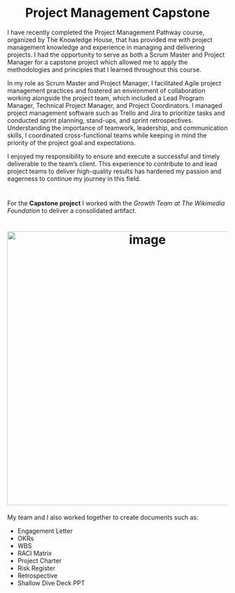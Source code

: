 <h1 align="center">Project Management Capstone</h1>

I have recently completed the Project Management Pathway course, organized by The Knowledge House, that has provided me with project management knowledge and experience in managing and delivering projects. I had the opportunity to serve as both a Scrum Master and Project Manager for a capstone project which allowed me to apply the methodologies and principles that I learned throughout this course. 

In my role as Scrum Master and Project Manager, I facilitated Agile project management practices and fostered an environment of collaboration working alongside the project team, which included a Lead Program Manager, Technical Project Manager, and Project Coordinators. I managed project management software such as Trello and Jira to prioritize tasks and conducted sprint planning, stand-ups, and sprint retrospectives. Understanding the importance of teamwork, leadership, and communication skills, I coordinated cross-functional teams while keeping in mind the priority of the project goal and expectations. 

I enjoyed my responsibility to ensure and execute a successful and timely deliverable to the team’s client. This experience to contribute to and lead project teams to deliver high-quality results has hardened my passion and eagerness to continue my journey in this field.

#

For the **Capstone project** I worked with the *Growth Team at The Wikimedia Foundation* to deliver a consolidated artifact.

<h1 align="center"><img width="625" alt="image" src="https://github.com/ellaowens/Project-Manangement-Capstone/assets/114102710/134745b1-8f2c-46b6-9853-9af77ddacc83"></h1>


My team and I also worked together to create documents such as:
- Engagement Letter
- OKRs
- WBS
- RACI Matrix
- Project Charter
- Risk Register
- Retrospective
- Shallow Dive Deck PPT

##

